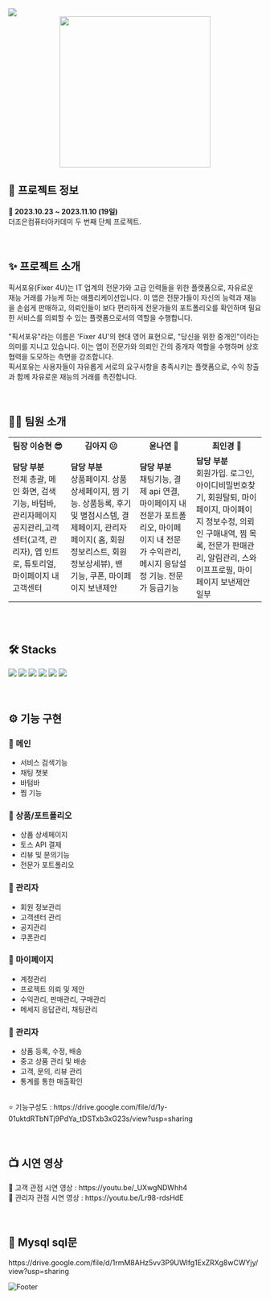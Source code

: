 <img src="https://capsule-render.vercel.app/api?type=waving&color=FF8C42&height=200&section=header&text=&fontSize=50&fontColor=fff" />
<div align="center">
<img src="https://github.com/Jeongseonil/anesi/assets/77383087/0c0b7abe-b643-4d47-acda-8242134a29de" width="300" height="300"/>
</div>
<h2>🔎 프로젝트 정보</h2>
<div><b>📆 2023.10.23 ~ 2023.11.10 (19일)</b></div>
<div>더조은컴퓨터아카데미 두 번째 단체 프로젝트.</div>
<br>
<br>
<h2>✨ 프로젝트 소개</h2>
<div>
 픽서포유(Fixer 4U)는 IT 업계의 전문가와 고급 인력들을 위한 플랫폼으로, 자유로운 재능 거래를 가능케 하는 애플리케이션입니다.
 이 앱은 전문가들이 자신의 능력과 재능을 손쉽게 판매하고, 의뢰인들이 보다 편리하게 전문가들의 포트폴리오를 확인하며 필요한 서비스를 의뢰할 수 있는 플랫폼으로서의 역할을 수행합니다.
</div>
<br>
<div> 
 "픽서포유"라는 이름은 'Fixer 4U'의 현대 영어 표현으로, "당신을 위한 중개인"이라는 의미를 지니고 있습니다. 이는 앱이 전문가와 의뢰인 간의 중개자 역할을 수행하며 상호 협력을 도모하는 측면을 강조합니다.
 </div>
 <div>
   픽서포유는 사용자들이 자유롭게 서로의 요구사항을 충족시키는 플랫폼으로, 수익 창출과 함께 자유로운 재능의 거래를 촉진합니다.
 </div>
<br>
<br>
<h2>💁‍♂️ 팀원 소개</h2>
<table>
  <tr>
    <th>팀장 이승현 😎</th>
    <th>김아지 😐</th>
    <th>윤나연 🤔</th>
    <th>최인경 🤗</th>
  </tr>
  <tr>
    <td><b>담당 부분</b> <br>
     전체 총괄, 메인 화면,  검색기능, 바텀바, 관리자페이지 공지관리,고객센터(고객, 관리자), 앱 인트로, 튜토리얼, 마이페이지 내  고객센터 </td>
    <td><b>담당 부분</b> <br> 
      상품페이지. 상품상세페이지, 찜 기능. 상품등록, 후기 및 별점시스템, 결제페이지, 관리자페이지( 홈, 회원정보리스트, 회원정보상세뷰), 밴 기능, 쿠폰, 마이페이지 보낸제안</td>
    <td><b>담당 부분</b> <br>
      채팅기능, 결제 api 연결, 마이페이지 내 전문가 포트폴리오, 마이페이지 내 전문가 수익관리, 메시지 응담설정 기능. 전문가 등급기능</td>
    <td><b>담당 부분</b> <br>
     회원가입. 로그인, 아이디비밀번호찾기, 회원탈퇴, 마이페이지, 마이페이지 정보수정, 의뢰인 구매내역, 찜 목록, 전문가 판매관리, 알림관리, 스와이프프로필, 마이페이지 보낸제안 일부</td>
  </tr>
</table>
<br>
<br>
<h2>🛠 Stacks</h2>
<div>
  <img src="https://img.shields.io/badge/Flutter-E34F26?style=flat&logo=html5&logoColor=white"/>
  <img src="https://img.shields.io/badge/Dart-1572B6?style=flat&logo=css3&logoColor=white"/>
  <img src="https://img.shields.io/badge/Cloud Firestore-F7DF1E?style=flat&logo=javascript&logoColor=white"/> 
  <img src="https://img.shields.io/badge/GitHub-4479A1?style=flat&logo=mysql&logoColor=white"/>
  <img src="https://img.shields.io/badge/Figma-0769AD?style=flat&logo=jquery&logoColor=white"/> 
  <img src="https://img.shields.io/badge/AndroidStudio-0769AD?style=flat&logo=jquery&logoColor=white"/> 
</div>
</div>
<br>
<br>

<h2>⚙ 기능 구현</h2>
<h3>📌 메인</h3>
<ul>
  <li>서비스 검색기능</li>
  <li>채팅 챗봇</li>
  <li>바텀바</li>
  <li>찜 기능</li>
</ul>
<h3>📌 상품/포트폴리오</h3>
<ul>
  <li>상품 상세페이지</li>
  <li>토스 API 결제</li>
  <li>리뷰 및 문의기능</li>
  <li>전문가 포트폴리오</li>
</ul>
<h3>📌 관리자</h3>
<ul>
  <li>회원 정보관리</li>
  <li>고객센터 관리</li>
  <li>공지관리</li>
  <li>쿠폰관리</li>

</ul>
<h3>📌 마이페이지</h3>
<ul>
  <li>계정관리</li>
  <li>프로젝트 의뢰 및 제안</li>
  <li>수익관리, 판매관리, 구매관리</li>
  <li>메세지 응답관리, 채팅관리</li>

</ul>
<h3>📌 관리자</h3>
<ul>
  <li>상품 등록, 수정, 배송</li>
  <li>중고 상품 관리 및 배송</li>
  <li>고객, 문의, 리뷰 관리</li>
  <li>통계를 통한 매출확인</li>
</ul>
<br>
<div> ⭐ 기능구성도 : https://drive.google.com/file/d/1y-01uktdRTbNTj9PdYa_tDSTxb3xG23s/view?usp=sharing  </div>

<br>
<br>
<h2>📺 시연 영상 </h2>
<div> 🎁 고객 관점 시연 영상 : https://youtu.be/_UXwgNDWhh4 </div>
<div> 📢 관리자 관점 시연 영상 : https://youtu.be/Lr98-rdsHdE </div>
<br>
<br>
<h2>💾 Mysql sql문</h2>
<div>https://drive.google.com/file/d/1rmM8AHz5vv3P9UWlfg1ExZRXg8wCWYjy/view?usp=sharing</div>

![Footer](https://capsule-render.vercel.app/api?type=waving&color=FF8C42&height=200&section=footer)
